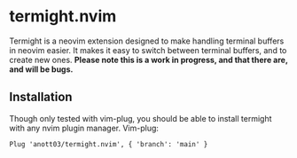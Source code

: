 # termight.nvim

Termight is a neovim extension designed to make handling terminal buffers in neovim easier. It makes it easy to switch between terminal buffers, and to create new ones. **Please note this is a work in progress, and that there are, and will be bugs.**

## Installation
Though only tested with vim-plug, you should be able to install termight with any nvim plugin manager.
Vim-plug:
````vim
Plug 'anott03/termight.nvim', { 'branch': 'main' }
````
